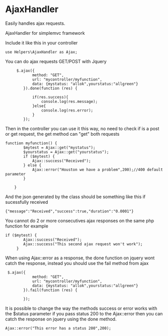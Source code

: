 # AjaxHandler

Easily handles ajax requests.

AjaxHandler for simplemvc framework

Include it like this in your controller

``` use Helpers\AjaxHandler as Ajax; ```

You can do ajax requests GET/POST with Jquery

```
     $.ajax({
            method: "GET",
            url: "mycontroller/myfunction",
            data: {mystatus: "allok",yourstatus:"allgreen"}
        }).done(function (res) {
           
            if(res.success){
                console.log(res.message);
            }else{
                console.log(res.error);
            }
        });

```

Then in the controller you can use it this way, no need to check if is a post
or get request, the get method can "get" both requests

```
function myfunction() {
        $mytest = Ajax::get("mystatus");
        $yourstatus = Ajax::get("yourstatus");
        if ($mytest) {
            Ajax::success("Received");
        } else {
            Ajax::error("Houston we have a problem",200);//400 default parameter
        }

    }
```

And the json generated by the class should be something like this if sucessfully received
```
{"message":"Received","success":true,"duration":"0.0001"}
```

You cannot do 2 or more consecutives ajax responses on the same php function
for example

```
if ($mytest) {
        Ajax::success("Received");
        Ajax::success("This second ajax request won't work");
     }
```

When using Ajax::error as a response,  the done function on jquery wont catch
the response, instead you should use the fail method from ajax

```
 $.ajax({
            method: "GET",
            url: "mycontroller/myfunction",
            data: {mystatus: "allok",yourstatus:"allgreen"}
        }).fail(function (res) {
           
        });
```

It is possible to change the way the methods success or error works with the 
$status parameter if you pass status 200 to the Ajax::error then you can
catch the response on jquery using the done method.

 ```Ajax::error("This error has a status 200",200);```